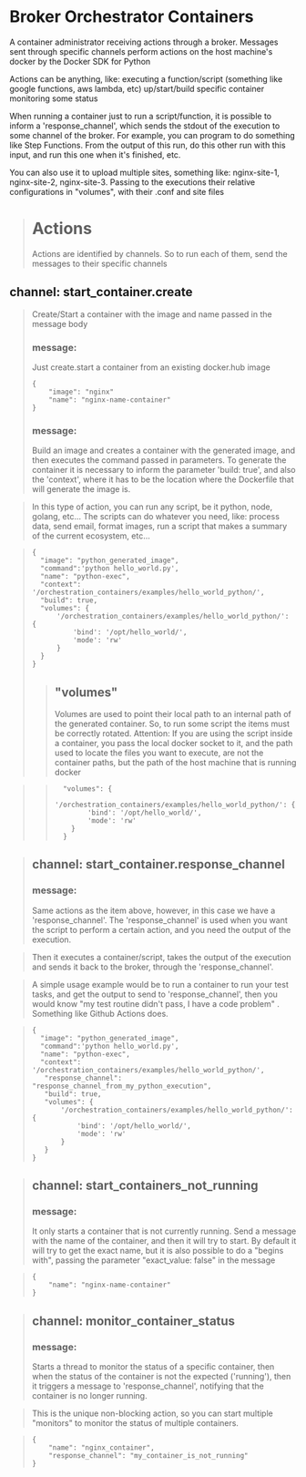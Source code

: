 # Broker Orchestrator Containers

A container administrator receiving actions through a broker. 
Messages sent through specific channels perform actions on the 
host machine's docker by the Docker SDK for Python

Actions can be anything, like: 
executing a function/script (something like google functions, aws lambda, etc) 
up/start/build specific container
monitoring some status

When running a container just to run a script/function, it is possible to 
inform a 'response_channel', which sends the stdout of the execution 
to some channel of the broker. For example, you can program to do 
something like Step Functions. From the output of this run, 
do this other run with this input, and run this one when it's finished, etc.

You can also use it to upload multiple sites, something like: nginx-site-1, 
nginx-site-2, nginx-site-3. Passing to the executions their relative 
configurations in "volumes", with their .conf and site files

> # Actions
> Actions are identified by channels. So to run each of them, 
> send the messages to their specific channels
 
## channel: start_container.create
> Create/Start a container with the image and name passed in the message body
> ### message:
> Just create.start a container from an existing docker.hub image
>
>     {
>         "image": "nginx"
>         "name": "nginx-name-container"
>     }
> 
> ### message:
> Build an image and creates a container with the generated image, and then executes the command passed in parameters.
> To generate the container it is necessary to inform the parameter 'build: true', and also the 'context', where it has 
> to be the location where the Dockerfile that will generate the image is.

> In this type of action, you can run any script, be it python, node, golang, etc... The scripts can do whatever you need, 
> like: process data, send email, format images, run a script that makes a summary of the current ecosystem, etc...

>     {
>       "image": "python_generated_image",
>       "command":'python hello_world.py',
>       "name": "python-exec",
>       "context": '/orchestration_containers/examples/hello_world_python/',
>       "build": true,
>       "volumes": {
>           '/orchestration_containers/examples/hello_world_python/': {
>               'bind': '/opt/hello_world/',
>               'mode': 'rw'
>           }
>       }
>     }
> 
> > ## "volumes"
> > Volumes are used to point their local path to an internal path of the generated container. So, to run some script the 
> > items must be correctly rotated.
> > Attention: If you are using the script inside a container, you pass the local docker socket to it, and the path used 
> > to locate the files you want to execute, are not the container paths, but the path of the host machine that is running docker

> >       "volumes": {
> >         '/orchestration_containers/examples/hello_world_python/': {
> >             'bind': '/opt/hello_world/',
> >             'mode': 'rw'
> >         }
> >       }

> ## channel: start_container.response_channel
> ### message:
> Same actions as the item above, however, in this case we have a 'response_channel'.
> The 'response_channel' is used when you want the script to perform a certain action, and you need the output of the execution.

> Then it executes a container/script, takes the output of the execution and sends it back to the broker, through the 'response_channel'.

> A simple usage example would be to run a container to run your test tasks, and get the output to send to 'response_channel', then you would 
> know "my test routine didn't pass, I have a code problem" . Something like Github Actions does.

>     {
>       "image": "python_generated_image",
>       "command":'python hello_world.py',
>       "name": "python-exec",
>       "context": '/orchestration_containers/examples/hello_world_python/',
>        "response_channel": "response_channel_from_my_python_execution",
>        "build": true,
>        "volumes": {
>            '/orchestration_containers/examples/hello_world_python/': {
>                'bind': '/opt/hello_world/',
>                'mode': 'rw'
>            }
>        }
>     }


> ## channel: start_containers_not_running
> ### message:
> It only starts a container that is not currently running. Send a message with the name of the container, and then it will try to start.
> By default it will try to get the exact name, but it is also possible to do a "begins with", passing the parameter "exact_value: false" in the message

>     {
>         "name": "nginx-name-container"
>     }


> ## channel: monitor_container_status
> ### message:
> Starts a thread to monitor the status of a specific container, then when the status of the container is not the
> expected ('running'), then it triggers a message to 'response_channel', notifying that the container is no longer running.

> This is the unique non-blocking action, so you can start multiple "monitors" to monitor the status of multiple containers.

>     {
>         "name": "nginx_container",
>         "response_channel": "my_container_is_not_running"
>     }

